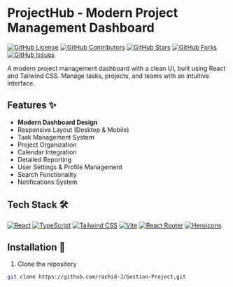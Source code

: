 # ProjectHub - Modern Project Management Dashboard

[![GitHub License](https://img.shields.io/github/license/rachid-J/Gestion-Project)](https://github.com/rachid-J/Gestion-Project/blob/main/LICENSE)
[![GitHub Contributors](https://img.shields.io/github/contributors/rachid-J/Gestion-Project)](https://github.com/rachid-J/Gestion-Project/graphs/contributors)
[![GitHub Stars](https://img.shields.io/github/stars/rachid-J/Gestion-Project)](https://github.com/rachid-J/Gestion-Project/stargazers)
[![GitHub Forks](https://img.shields.io/github/forks/rachid-J/Gestion-Project)](https://github.com/rachid-J/Gestion-Project/network/members)
[![GitHub Issues](https://img.shields.io/github/issues/rachid-J/Gestion-Project)](https://github.com/rachid-J/Gestion-Project/issues)



A modern project management dashboard with a clean UI, built using React and Tailwind CSS. Manage tasks, projects, and teams with an intuitive interface.

## Features ✨

- **Modern Dashboard Design**
- Responsive Layout (Desktop & Mobile)
- Task Management System
- Project Organization
- Calendar Integration
- Detailed Reporting
- User Settings & Profile Management
- Search Functionality
- Notifications System


## Tech Stack 🛠️

[![React](https://img.shields.io/badge/React-20232A?style=for-the-badge&logo=react&logoColor=61DAFB)](https://reactjs.org/)
[![TypeScript](https://img.shields.io/badge/TypeScript-007ACC?style=for-the-badge&logo=typescript&logoColor=white)](https://www.typescriptlang.org/)
[![Tailwind CSS](https://img.shields.io/badge/Tailwind_CSS-38B2AC?style=for-the-badge&logo=tailwind-css&logoColor=white)](https://tailwindcss.com/)
[![Vite](https://img.shields.io/badge/Vite-B73BFE?style=for-the-badge&logo=vite&logoColor=FFD62E)](https://vitejs.dev/)
[![React Router](https://img.shields.io/badge/React_Router-CA4245?style=for-the-badge&logo=react-router&logoColor=white)](https://reactrouter.com/)
[![Heroicons](https://img.shields.io/badge/Heroicons-1E293B?style=for-the-badge&logo=heroicons&logoColor=white)](https://heroicons.com/)

## Installation 🚀

1. Clone the repository
```bash
git clone https://github.com/rachid-J/Gestion-Project.git
